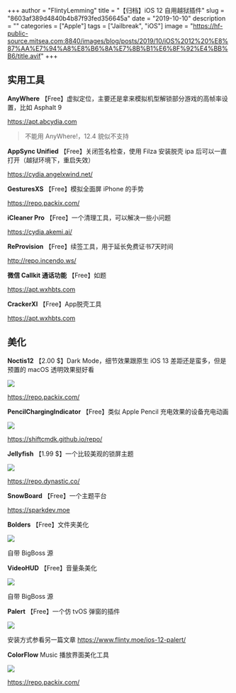 +++
author = "FlintyLemming"
title = "【归档】iOS 12 自用越狱插件"
slug = "8603af389d4840b4b87f93fed356645a"
date = "2019-10-10"
description = ""
categories = ["Apple"]
tags = ["Jailbreak", "iOS"]
image = "https://hf-public-source.mitsea.com:8840/images/blog/posts/2019/10/iOS%2012%20%E8%87%AA%E7%94%A8%E8%B6%8A%E7%8B%B1%E6%8F%92%E4%BB%B6/title.avif"
+++

## 实用工具
**AnyWhere**
【Free】虚拟定位，主要还是拿来模拟机型解锁部分游戏的高帧率设置，比如 Asphalt 9

https://apt.abcydia.com
> 不能用 AnyWhere!，12.4 貌似不支持

**AppSync Unified**
【Free】关闭签名检查，使用 Filza 安装脱壳 ipa 后可以一直打开（越狱环境下，重启失效）

https://cydia.angelxwind.net/

**GesturesXS**
【Free】模拟全面屏 iPhone 的手势

https://repo.packix.com/

**iCleaner Pro**
【Free】一个清理工具，可以解决一些小问题

https://cydia.akemi.ai/

**ReProvision**
【Free】续签工具，用于延长免费证书7天时间

http://repo.incendo.ws/

**微信 Callkit 通话功能**
【Free】如题

https://apt.wxhbts.com

**CrackerXI**
【Free】App脱壳工具

https://apt.wxhbts.com

## 美化
**Noctis12**
【2.00 $】Dark Mode，细节效果跟原生 iOS 13 差距还是蛮多，但是预置的 macOS 透明效果挺好看

![](https://hf-public-source.mitsea.com:8840/images/blog/posts/2019/10/iOS%2012%20%E8%87%AA%E7%94%A8%E8%B6%8A%E7%8B%B1%E6%8F%92%E4%BB%B6/1.avif)

https://repo.packix.com/

**PencilChargingIndicator**
【Free】类似 Apple Pencil 充电效果的设备充电动画

![](https://hf-public-source.mitsea.com:8840/images/blog/posts/2019/10/iOS%2012%20%E8%87%AA%E7%94%A8%E8%B6%8A%E7%8B%B1%E6%8F%92%E4%BB%B6/2.avif)

https://shiftcmdk.github.io/repo/

**Jellyfish**
【1.99 $】一个比较美观的锁屏主题

![](https://hf-public-source.mitsea.com:8840/images/blog/posts/2019/10/iOS%2012%20%E8%87%AA%E7%94%A8%E8%B6%8A%E7%8B%B1%E6%8F%92%E4%BB%B6/3.avif)

https://repo.dynastic.co/

**SnowBoard**
【Free】一个主题平台

https://sparkdev.moe

**Bolders**
【Free】文件夹美化

![](https://hf-public-source.mitsea.com:8840/images/blog/posts/2019/10/iOS%2012%20%E8%87%AA%E7%94%A8%E8%B6%8A%E7%8B%B1%E6%8F%92%E4%BB%B6/4.avif)

自带 BigBoss 源

**VideoHUD**
【Free】音量条美化

![](https://hf-public-source.mitsea.com:8840/images/blog/posts/2019/10/iOS%2012%20%E8%87%AA%E7%94%A8%E8%B6%8A%E7%8B%B1%E6%8F%92%E4%BB%B6/5.avif)

自带 BigBoss 源

**Palert**
【Free】一个仿 tvOS 弹窗的插件

![](https://hf-public-source.mitsea.com:8840/images/blog/posts/2019/10/iOS%2012%20%E8%87%AA%E7%94%A8%E8%B6%8A%E7%8B%B1%E6%8F%92%E4%BB%B6/6.avif)

安装方式参看另一篇文章 https://www.flinty.moe/ios-12-palert/

**ColorFlow**
Music 播放界面美化工具

![](https://hf-public-source.mitsea.com:8840/images/blog/posts/2019/10/iOS%2012%20%E8%87%AA%E7%94%A8%E8%B6%8A%E7%8B%B1%E6%8F%92%E4%BB%B6/7.avif)

https://repo.packix.com/
